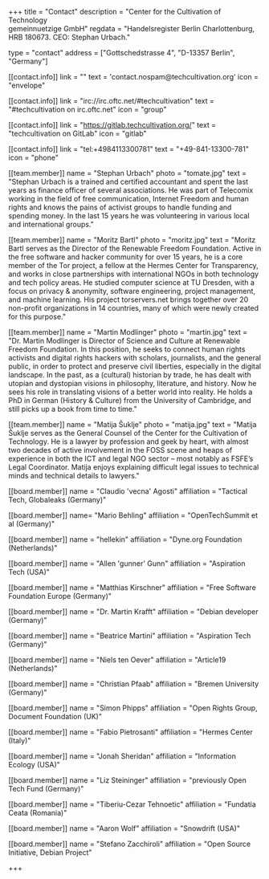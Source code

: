 +++
title = "Contact"
description = "Center for the Cultivation of Technology<br/>gemeinnuetzige GmbH"
regdata = "Handelsregister Berlin Charlottenburg, HRB 180673. CEO: Stephan Urbach."

type = "contact"
address = ["Gottschedstrasse 4", "D-13357 Berlin", "Germany"]

[[contact.info]]
    link = ""
    text = 'contact<span class="hidden">.nospam</span>@techcultivation.org'
    icon = "envelope"

[[contact.info]]
    link = "irc://irc.oftc.net/#techcultivation"
    text = "#techcultivation on irc.oftc.net"
    icon = "group"

[[contact.info]]
    link = "https://gitlab.techcultivation.org/"
    text = "techcultivation on GitLab"
    icon = "gitlab"

[[contact.info]]
    link = "tel:+4984113300781"
    text = "+49-841-13300-781"
    icon = "phone"

[[team.member]]
    name = "Stephan Urbach"
    photo = "tomate.jpg"
	text = "Stephan Urbach is a trained and certified accountant and spent the last years as finance officer of several associations. He was part of Telecomix working in the field of free communication, Internet Freedom and human rights and knows the pains of activist groups to handle funding and spending money. In the last 15 years he was volunteering in various local and international groups."

[[team.member]]
    name = "Moritz Bartl"
	photo = "moritz.jpg"
    text = "Moritz Bartl serves as the Director of the Renewable Freedom Foundation. Active in the free software and hacker community for over 15 years, he is a core member of the Tor project, a fellow at the Hermes Center for Transparency, and works in close partnerships with international NGOs in both technology and tech policy areas. He studied computer science at TU Dresden, with a focus on privacy & anonymity, software engineering, project management, and machine learning. His project torservers.net brings together over 20 non-profit organizations in 14 countries, many of which were newly created for this purpose."

[[team.member]]
    name = "Martin Modlinger"
	photo = "martin.jpg"
    text = "Dr. Martin Modlinger is Director of Science and Culture at Renewable Freedom Foundation. In this position, he seeks to connect human rights activists and digital rights hackers with scholars, journalists, and the general public, in order to protect and preserve civil liberties, especially in the digital landscape. In the past, as a (cultural) historian by trade, he has dealt with utopian and dystopian visions in philosophy, literature, and history. Now he sees his role in translating visions of a better world into reality. He holds a PhD in German (History & Culture) from the University of Cambridge, and still picks up a book from time to time."

[[team.member]]
    name = "Matija Šuklje"
    photo = "matija.jpg"
    text = "Matija Šuklje serves as the General Counsel of the Center for the Cultivation of Technology. He is a lawyer by profession and geek by heart, with almost two decades of active involvement in the FOSS scene and heaps of experience in both the ICT and legal NGO sector – most notably as FSFE’s Legal Coordinator. Matija enjoys explaining difficult legal issues to technical minds and technical details to lawyers."

[[board.member]]
    name = "Claudio 'vecna' Agosti"
    affiliation = "Tactical Tech, Globaleaks (Germany)"

[[board.member]]
    name= "Mario Behling"
    affiliation = "OpenTechSummit et al (Germany)"

[[board.member]]
    name = "hellekin"
    affiliation = "Dyne.org Foundation (Netherlands)"

[[board.member]]
    name = "Allen 'gunner' Gunn"
    affiliation = "Aspiration Tech (USA)"

[[board.member]]
    name = "Matthias Kirschner"
    affiliation = "Free Software Foundation Europe (Germany)"

[[board.member]]
    name = "Dr. Martin Krafft"
    affiliation = "Debian developer (Germany)"

[[board.member]]
    name = "Beatrice Martini"
    affiliation = "Aspiration Tech (Germany)"

[[board.member]]
    name = "Niels ten Oever"
    affiliation = "Article19 (Netherlands)"

[[board.member]]
    name = "Christian Pfaab"
    affiliation = "Bremen University (Germany)"

[[board.member]]
    name = "Simon Phipps"
    affiliation = "Open Rights Group, Document Foundation (UK)"

[[board.member]]
    name = "Fabio Pietrosanti"
    affiliation = "Hermes Center (Italy)"

[[board.member]]
    name = "Jonah Sheridan"
    affiliation = "Information Ecology (USA)"

[[board.member]]
    name = "Liz Steininger"
    affiliation = "previously Open Tech Fund (Germany)"

[[board.member]]
    name = "Tiberiu-Cezar Tehnoetic"
    affiliation = "Fundatia Ceata (Romania)"

[[board.member]]
    name = "Aaron Wolf"
    affiliation = "Snowdrift (USA)"

[[board.member]]
    name = "Stefano Zacchiroli"
    affiliation = "Open Source Initiative, Debian Project"

+++
